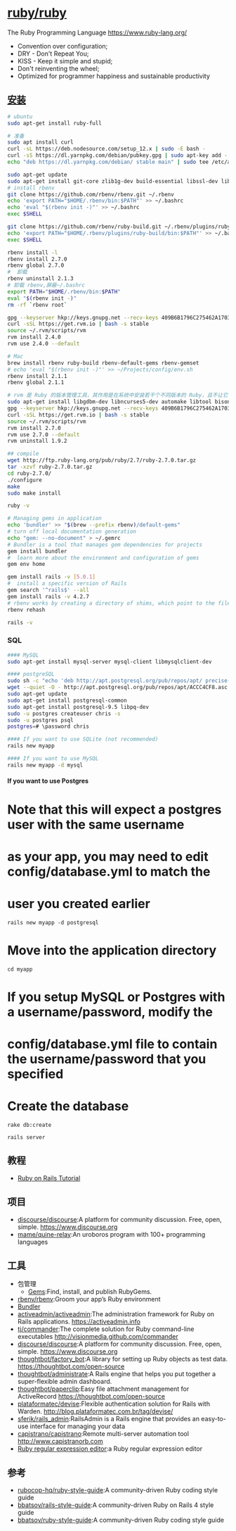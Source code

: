# [ruby/ruby](https://github.com/ruby/ruby)

The Ruby Programming Language https://www.ruby-lang.org/

* Convention over configuration;
* DRY - Don't Repeat You;
* KISS - Keep it simple and stupid;
* Don't reinventing the wheel;
* Optimized for programmer happiness and sustainable productivity

## [安装](https://gorails.com/setup/ubuntu/14.04)

```sh
# ubuntu
sudo apt-get install ruby-full

# 准备
sudo apt install curl
curl -sL https://deb.nodesource.com/setup_12.x | sudo -E bash -
curl -sS https://dl.yarnpkg.com/debian/pubkey.gpg | sudo apt-key add -
echo "deb https://dl.yarnpkg.com/debian/ stable main" | sudo tee /etc/apt/sources.list.d/yarn.list

sudo apt-get update
sudo apt-get install git-core zlib1g-dev build-essential libssl-dev libreadline-dev libyaml-dev libsqlite3-dev sqlite3 libxml2-dev libxslt1-dev libcurl4-openssl-dev software-properties-common libffi-dev nodejs yarn autoconf bison build-essential  libreadline6-dev libncurses5-dev  libgdbm5 libgdbm-dev
# install rbenv
git clone https://github.com/rbenv/rbenv.git ~/.rbenv
echo 'export PATH="$HOME/.rbenv/bin:$PATH"' >> ~/.bashrc
echo 'eval "$(rbenv init -)"' >> ~/.bashrc
exec $SHELL

git clone https://github.com/rbenv/ruby-build.git ~/.rbenv/plugins/ruby-build
echo 'export PATH="$HOME/.rbenv/plugins/ruby-build/bin:$PATH"' >> ~/.bashrc
exec $SHELL

rbenv install -l
rbenv install 2.7.0
rbenv global 2.7.0
#  卸载
rbenv uninstall 2.1.3
# 卸载 rbenv,屏蔽~/.bashrc
export PATH="$HOME/.rbenv/bin:$PATH"
eval "$(rbenv init -)"
rm -rf `rbenv root`

gpg --keyserver hkp://keys.gnupg.net --recv-keys 409B6B1796C275462A1703113804BB82D39DC0E3
curl -sSL https://get.rvm.io | bash -s stable
source ~/.rvm/scripts/rvm
rvm install 2.4.0
rvm use 2.4.0 --default

# Mac
brew install rbenv ruby-build rbenv-default-gems rbenv-gemset
# echo 'eval "$(rbenv init -)"' >> ~/Projects/config/env.sh
rbenv install 2.1.1
rbenv global 2.1.1

# rvm 是 Ruby 的版本管理工具，其作用是在系统中安装若干个不同版本的 Ruby，且不让它们之间发生冲突
sudo apt-get install libgdbm-dev libncurses5-dev automake libtool bison libffi-dev
gpg --keyserver hkp://keys.gnupg.net --recv-keys 409B6B1796C275462A1703113804BB82D39DC0E3 7D2BAF1CF37B13E2069D6956105BD0E739499BDB
curl -sSL https://get.rvm.io | bash -s stable
source ~/.rvm/scripts/rvm
rvm install 2.7.0
rvm use 2.7.0 --default
rvm uninstall 1.9.2

## compile
wget http://ftp.ruby-lang.org/pub/ruby/2.7/ruby-2.7.0.tar.gz
tar -xzvf ruby-2.7.0.tar.gz
cd ruby-2.7.0/
./configure
make
sudo make install

ruby -v

# Managing gems in application
echo 'bundler' >> "$(brew --prefix rbenv)/default-gems"
# turn off local documentation generation
echo "gem: --no-document" > ~/.gemrc
# Bundler is a tool that manages gem dependencies for projects
gem install bundler
#  learn more about the environment and configuration of gems
gem env home

gem install rails -v [5.0.1]
#  install a specific version of Rails
gem search '^rails$' --all
gem install rails -v 4.2.7
# rbenv works by creating a directory of shims, which point to the files used by the Ruby version that's currently enabled. Through the rehash sub-command, rbenv maintains shims in that directory to match every Ruby command across every installed version of Ruby on your server.
rbenv rehash

rails -v
```

### SQL

```sh
#### MySQL
sudo apt-get install mysql-server mysql-client libmysqlclient-dev

#### postgreSQL
sudo sh -c "echo 'deb http://apt.postgresql.org/pub/repos/apt/ precise-pgdg main' > /etc/apt/sources.list.d/pgdg.list"
wget --quiet -O - http://apt.postgresql.org/pub/repos/apt/ACCC4CF8.asc | sudo apt-key add -
sudo apt-get update
sudo apt-get install postgresql-common
sudo apt-get install postgresql-9.5 libpq-dev
sudo -u postgres createuser chris -s
sudo -u postgres psql
postgres=# \password chris

#### If you want to use SQLite (not recommended)
rails new myapp

#### If you want to use MySQL
rails new myapp -d mysql
```

#### If you want to use Postgres

# Note that this will expect a postgres user with the same username

# as your app, you may need to edit config/database.yml to match the

# user you created earlier

```
rails new myapp -d postgresql
```

# Move into the application directory

```
cd myapp
```

# If you setup MySQL or Postgres with a username/password, modify the

# config/database.yml file to contain the username/password that you specified

# Create the database

```
rake db:create

rails server
```

## 教程

* [Ruby on Rails Tutorial](https://www.railstutorial.org/book)

##  项目

* [discourse/discourse](https://github.com/discourse/discourse):A platform for community discussion. Free, open, simple. https://www.discourse.org
* [mame/quine-relay](https://github.com/mame/quine-relay):An uroboros program with 100+ programming languages 

## 工具

* 包管理
    - [Gems](https://rubygems.org):Find, install, and publish RubyGems.
* [rbenv/rbenv](https://github.com/rbenv/rbenv):Groom your app’s Ruby environment
* [Bundler](https://bundler.io/)
* [activeadmin/activeadmin](https://github.com/activeadmin/activeadmin):The administration framework for Ruby on Rails applications. https://activeadmin.info
* [tj/commander](https://github.com/tj/commander):The complete solution for Ruby command-line executables http://visionmedia.github.com/commander
* [discourse/discourse](https://github.com/discourse/discourse):A platform for community discussion. Free, open, simple. https://www.discourse.org
* [thoughtbot/factory_bot](https://github.com/thoughtbot/factory_bot):A library for setting up Ruby objects as test data. https://thoughtbot.com/open-source
* [thoughtbot/administrate](https://github.com/thoughtbot/administrate):A Rails engine that helps you put together a super-flexible admin dashboard.
* [thoughtbot/paperclip](https://github.com/thoughtbot/paperclip):Easy file attachment management for ActiveRecord https://thoughtbot.com/open-source
* [plataformatec/devise](https://github.com/plataformatec/devise):Flexible authentication solution for Rails with Warden. http://blog.plataformatec.com.br/tag/devise/
* [sferik/rails_admin](https://github.com/sferik/rails_admin):RailsAdmin is a Rails engine that provides an easy-to-use interface for managing your data
* [capistrano/capistrano](https://github.com/capistrano/capistrano):Remote multi-server automation tool http://www.capistranorb.com
* [Ruby regular expression editor](https://rubular.com):a Ruby regular expression editor

## 参考

* [rubocop-hq/ruby-style-guide](https://github.com/rubocop-hq/ruby-style-guide):A community-driven Ruby coding style guide
* [bbatsov/rails-style-guide](https://github.com/bbatsov/rails-style-guide):A community-driven Ruby on Rails 4 style guide
* [bbatsov/ruby-style-guide](https://github.com/bbatsov/ruby-style-guide):A community-driven Ruby coding style guide
